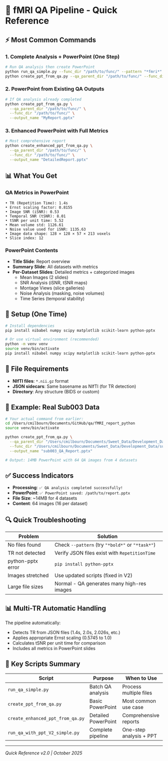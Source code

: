 # 🚀 fMRI QA Pipeline - Quick Reference

## ⚡ Most Common Commands

### 1. Complete Analysis + PowerPoint (One Step)
```bash
# Run QA analysis then create PowerPoint
python run_qa_simple.py --func_dir "/path/to/func/" --pattern "*fmri*"
python create_ppt_from_qa.py --qa_parent_dir "/path/to/func/" --func_dir "/path/to/func/" --output_name "Report.pptx"
```

### 2. PowerPoint from Existing QA Outputs
```bash
# If QA analysis already completed
python create_ppt_from_qa.py \
  --qa_parent_dir "/path/to/func/" \
  --func_dir "/path/to/func/" \
  --output_name "MyReport.pptx"
```

### 3. Enhanced PowerPoint with Full Metrics
```bash
# Most comprehensive report
python create_enhanced_ppt_from_qa.py \
  --qa_parent_dir "/path/to/func/" \
  --func_dir "/path/to/func/" \
  --output_name "DetailedReport.pptx"
```

## 📊 What You Get

### QA Metrics in PowerPoint
```
• TR (Repetition Time): 1.4s
• Ernst scaling factor: 0.8155  
• Image SNR (iSNR): 0.53
• Temporal SNR (tSNR): 8.01
• tSNR per unit time: 5.52
• Mean volume std: 1126.61
• Noise value used for iSNR: 1135.63
• Image data shape: 128 × 128 × 57 × 213 voxels
• Slice index: 12
```

### PowerPoint Contents
- **Title Slide**: Report overview
- **Summary Slide**: All datasets with metrics
- **Per-Dataset Slides**: Detailed metrics + categorized images
  - Mean Images (2 slides)
  - SNR Analysis (iSNR, tSNR maps)
  - Montage Views (slice galleries)
  - Noise Analysis (masking, noise volumes)
  - Time Series (temporal stability)

## 🔧 Setup (One Time)
```bash
# Install dependencies
pip install nibabel numpy scipy matplotlib scikit-learn python-pptx

# Or use virtual environment (recommended)
python -m venv venv
source venv/bin/activate
pip install nibabel numpy scipy matplotlib scikit-learn python-pptx
```

## 📁 File Requirements
- **NIfTI files**: `*.nii.gz` format
- **JSON sidecars**: Same basename as NIfTI (for TR detection)
- **Directory**: Any structure (BIDS or custom)

## 🎯 Example: Real Sub003 Data
```bash
# Your actual command from earlier:
cd /Users/cmilbourn/Documents/GitHub/qa/fMRI_report_python
source venv/bin/activate

python create_ppt_from_qa.py \
  --qa_parent_dir "/Users/cmilbourn/Documents/Sweet_Data/Development_Data/sub003/sub003-visit001-ses001/func/" \
  --func_dir "/Users/cmilbourn/Documents/Sweet_Data/Development_Data/sub003/sub003-visit001-ses001/func/" \
  --output_name "sub003_QA_Report.pptx"

# Output: 14MB PowerPoint with 64 QA images from 4 datasets
```

## ✅ Success Indicators
- **Processing**: `✅ QA analysis completed successfully!`
- **PowerPoint**: `✅ PowerPoint saved: /path/to/report.pptx`
- **File Size**: ~14MB for 4 datasets
- **Content**: 64 images (16 per dataset)

## 🔍 Quick Troubleshooting

| Problem | Solution |
|---------|----------|
| No files found | Check `--pattern` (try `"*bold*"` or `"*task*"`) |
| TR not detected | Verify JSON files exist with `RepetitionTime` |
| python-pptx error | `pip install python-pptx` |
| Images stretched | Use updated scripts (fixed in V2) |
| Large file sizes | Normal - QA generates many high-res images |

## 📊 Multi-TR Automatic Handling

The pipeline automatically:
- Detects TR from JSON files (1.4s, 2.0s, 2.026s, etc.)
- Applies appropriate Ernst scaling (0.5745 to 1.0)
- Calculates tSNR per unit time for comparison
- Includes all metrics in PowerPoint slides

## 🎯 Key Scripts Summary

| Script | Purpose | When to Use |
|--------|---------|-------------|
| `run_qa_simple.py` | Batch QA analysis | Process multiple files |
| `create_ppt_from_qa.py` | Basic PowerPoint | Most common use case |
| `create_enhanced_ppt_from_qa.py` | Detailed PowerPoint | Comprehensive reports |
| `run_qa_with_ppt_V2_simple.py` | Complete pipeline | One-step analysis + PPT |

---
*Quick Reference v2.0 | October 2025*